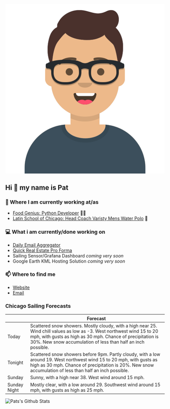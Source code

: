 [![Social banner for p-j-falconer](https://raw.githubusercontent.com/P-J-FALCONER/P-J-FALCONER/master/assets/avataaars.svg)](https://patfalconer.com/)
## Hi :wave: my name is Pat

### 💼 Where I am currently working at/as
- [Food Genius: Python Developer](https://getfoodgenius.com/) 🍔🐍
- [Latin School of Chicago: Head Coach Varisty Mens Water Polo](https://www.latinschool.org/) 🤽


### 💻 What i am currently/done working on
 - [Daily Email Aggregator](https://github.com/P-J-FALCONER/dott_daily_mail)
 - [Quick Real Estate Pro Forma](https://github.com/P-J-FALCONER/henry)
 - Sailing Sensor/Grafana Dashboard *coming very soon*
 - Google Earth KML Hosting Solution *coming very soon*

### 📫 Where to find me
 - [Website](https://patfalconer.com/)
 - [Email](mailto:patrick.j.falconer@gmail.com)


### Chicago Sailing Forecasts
|   | Forecast  |
|---|---|
| Today | Scattered snow showers. Mostly cloudy, with a high near 25. Wind chill values as low as -3. West northwest wind 15 to 20 mph, with gusts as high as 30 mph. Chance of precipitation is 30%. New snow accumulation of less than half an inch possible. |
| Tonight | Scattered snow showers before 9pm. Partly cloudy, with a low around 19. West northwest wind 15 to 20 mph, with gusts as high as 30 mph. Chance of precipitation is 20%. New snow accumulation of less than half an inch possible. |
| Sunday | Sunny, with a high near 38. West wind around 15 mph. |
| Sunday Night | Mostly clear, with a low around 29. Southwest wind around 15 mph, with gusts as high as 25 mph. |

![Pats's Github Stats](https://github-readme-stats.vercel.app/api?username=p-j-falconer&show_icons=true&theme=radical)
